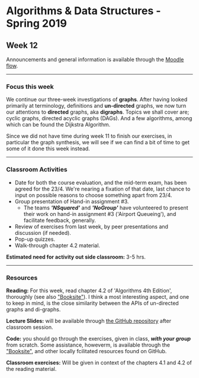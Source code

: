 # Algorithms & Data Structures - Spring 2019

## Week 12

Announcements and general information is available through the [Moodle flow](https://cphbusiness.mrooms.net/course/view.php?id=3150). 

-----------------

### Focus this week
We continue our three-week investigations of **graphs**. After having looked primarily at terminology, definitions and __un-directed__ graphs, we now turn our attentions to __directed__ graphs, aka **digraphs**. Topics we shall cover are; cyclic graphs, directed acyclic graphs (DAGs). And a few algorithms, among which can be found the Dijkstra Algorithm.

Since we did not have time during week 11 to finish our exercises, in particular the graph synthesis, we will see if we can find a bit of time to get some of it done this week instead.

-----------------

### Classroom Activities 

- Date for both the course evaluation, and the mid-term exam, has been agreed for the 23/4. We're nearing a fixation of that date, last chance to input on possible reasons to choose something apart from 23/4.
- Group presentation of Hand-in assignment #3.
  - The teams **_'NSquared'_** and **_'NoGroup'_** have volunteered to present their work on hand-in assignment #3 ('Airport Queueing'), and facilitate feedback, generally.
- Review of exercises from last week, by peer presentations and discussion (if needed).
- Pop-up quizzes.
- Walk-through chapter 4.2 material.

**Estimated need for activity out side classroom:** 3-5 hrs.

-----------------
### Resources

**Reading:** For this week, read chapter 4.2 of 'Algorithms 4th Edition', thoroughly (see also ["Booksite"](https://algs4.cs.princeton.edu/home/)). I think a most interesting aspect, and one to keep in mind, is the close similarity between the APIs of un-directed graphs and di-graphs. 

**Lecture Slides:** will be available through [the GitHub repository](https://github.com/datsoftlyngby/soft2019spring-algorithms/blob/master/Weeklies/Week_11/Slides/02%20Introduction.pdf) after classroom session.

**Code:** you should go through the exercises, given in class, _**with your group**_ from scratch. Some assistance, howeverm, is available through the ["Booksite"](https://algs4.cs.princeton.edu/home/), and other locally fcilitated resources found on GitHub.

**Classroom exercises:** Will be given in context of the chapters 4.1 and 4.2 of the reading material.
